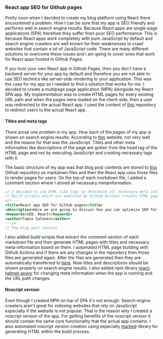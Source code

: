 <!---
<title>React app SEO for Github pages</title>
<description>Here we are going to discuss how you can optimize SEO for your React app which is hosted in Github Pages.</description>
<keywords>SEO, React</keywords>
<author>Tapio Salonen</author>
--->
### React app SEO for Github pages

Pretty soon when I decided to create my blog platform using React there encountered a problem. How I can be sure that my app is SEO friendly and performs well in search engine results. Because React apps are single-page applications (SPA) therefore they suffer from poor SEO performance. This is because React apps work completely with pure JavaScript by default and search engine crawlers are well known for their weaknesses to crawl websites that contain a lot of JavaScript code. There are many different solutions to overcome these issues and I am going to cover ones that work for React apps hosted in Github Pages.

If you host your own React app in Github Pages, then you don't have a backend server for your app by default and therefore you are not able to use SEO technics like server-side rendering to your application. This was the case for my app so I needed to find a solution that works for me. I decided to create a multipage page application (MPA) alongside my React SPA app. My implementation was to create HTML pages for every existing URL path and when the pages were loaded on the client-side, then a user was redirected to the actual React app. I used the content of [this](https://github.com/rafgraph/spa-github-pages) repository to redirect users to the actual React app.

#### Titles and meta tags

There arose one problem in my app. How each of the pages of my app is shown on search engine results. According to [this](https://totheweb.com/learning_center/tool-test-google-title-meta-description-lengths/) website, not very well and the reason for that was the JavaScript. Titles and other meta information like descriptions of the page are gotten from the head tag of the HTML page and not by executing JavaScript and creating necessary tags with it. 

The basic structure of my app was that blog post contents are stored to [this](https://github.com/tsa-dom/contents) Github repository as markdown files and then the React app uses those files to render pages for users. On the top of each markdown file, I added a comment section where I stored all necessary metainformation.

```jsx
// I decided to use HTML like tags to determine all necessary meta information.
// Build scripts which are executed by Github Actions creates HTML pages using this information.
</!---
<title>React app SEO for Github pages</title>
<description>Here we are going to discuss how you can optimize SEO for your React app which is hosted in Github Pages.</description>
<keywords>SEO, React</keywords>
<author>Tapio Salonen</author>
---/>
// The blog post content...
```

I also added build scripts that extract the comment section of each markdown file and then generate HTML pages with titles and necessary meta-information based on them. I automated HTML page building with Github Actions and if there are any changes in the repository then those files are generated again. After the files are generated then they are automatically transferred to [here](https://github.com/tsa-dom/tsa-dom.github.io/tree/gh-pages). Now titles and descriptions should be shown properly on search engine results. I also added npm library [react-helmet-async](https://www.npmjs.com/package/react-helmet-async) for changing meta information when the app is running and the URL path changes.

#### Noscript version

Even though I created MPA on top of SPA it's not enough. Search engine crawlers aren't great for indexing websites that rely on JavaScript especially if the website is not popular. That is the reason why I created a noscript version of the app. For getting benefits of the noscript version it should contain the same core functionality that the actual app contains. I also automated noscript version creation using especially [marked](https://www.npmjs.com/package/marked)-library for generating HTML within the build process.
